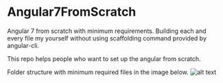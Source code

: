# Angular7FromScratch
Angular 7 from scratch with minimum requirements. Building each and every file my yourself without using scaffolding command provided by angular-cli.

This repo helps people who want to set up the angular from scratch.

Folder structure with minimum required files in the image below.
![alt text](**.png)
